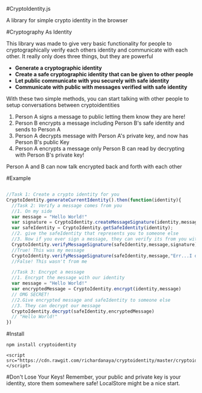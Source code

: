 #CryptoIdentity.js

A library for simple crypto identity in the browser

#Cryptography As Identity

This library was made to give very basic functionality for people to cryptographically verify each others identity and communicate with each other. It really only does three things, but they are powerful

* **Generate a cryptographic identity** 
* **Create a safe cryptographic identity that can be given to other people** 
* **Let public communicate with you securely with safe identity** 
* **Communicate with public with messages verified with safe identity** 

With these two simple methods, you can start talking with other people to setup conversations between cryptoidentities

1. Person A signs a message to public letting them know they are here!
2. Person B encrypts a message including Person B's safe identity and sends to Person A
3. Person A decrypts message with Person A's private key, and now has Person B's public Key
4. Person A encrypts a message only Person B can read by decrypting with Person B's private key!

Person A and B can now talk encrypted back and forth with each other

#Example

```javascript

//Task 1: Create a crypto identity for you
CryptoIdentity.generateCurrentIdentity().then(function(identity){
  //Task 2: Verify a message comes from you
  //1. On my side
  var message = "Hello World!"
  var signature = CryptoIdentity.createMessageSignature(identity,message)
  var safeIdentity = CryptoIdentity.getSafeIdentity(identity);
  //2. give the safeIdentity that represents you to someone else
  //3. Now if you ever sign a message, they can verify its from you with the signature and safe identity
  CryptoIdentity.verifyMessageSignature(safeIdentity,message,signature) 
  //True! This was my message
  CryptoIdentity.verifyMessageSignature(safeIdentity,message,"Err...I don't have the signature") 
  //False! This wasn't from me

  //Task 3: Encrypt a message 
  //1. Encrypt the message with our identity
  var message = "Hello World!"
  var encryptedMessage = CryptoIdentity.encrypt(identity,message) 
  // OMG SECRET!
  //2.Give encrypted message and safeIdentity to someone else
  //3. They can decrypt our message
  CryptoIdentity.decrypt(safeIdentity,encryptedMessage) 
  // "Hello World!"
})
```

#Install

```
npm install cryptoidentity
```

```
<script src="https://cdn.rawgit.com/richardanaya/cryptoidentity/master/cryptoidentity.min.js"></script>
```

#Don't Lose Your Keys!
Remember, your public and private key is your identity, store them somewhere safe! LocalStore might be a nice start.
